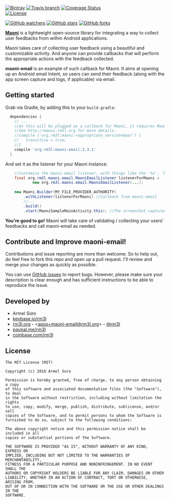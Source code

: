 [![Bintray](https://img.shields.io/bintray/v/rm3l/maven/org.rm3l:maoni-email.svg)](https://bintray.com/rm3l/maven/org.rm3l%3Amaoni-email) 
[![Travis branch](https://img.shields.io/travis/rm3l/maoni-email/master.svg)](https://travis-ci.org/rm3l/maoni-email) 
[![Coverage Status](https://coveralls.io/repos/github/rm3l/maoni-email/badge.svg?branch=master)](https://coveralls.io/github/rm3l/maoni-email?branch=master)  
[![License](https://img.shields.io/badge/license-MIT-green.svg?style=flat)](https://github.com/rm3l/maoni-email/blob/master/LICENSE) 

[![GitHub watchers](https://img.shields.io/github/watchers/rm3l/maoni-email.svg?style=social&label=Watch)](https://github.com/rm3l/maoni-email) 
[![GitHub stars](https://img.shields.io/github/stars/rm3l/maoni-email.svg?style=social&label=Star)](https://github.com/rm3l/maoni-email) 
[![GitHub forks](https://img.shields.io/github/forks/rm3l/maoni-email.svg?style=social&label=Fork)](https://github.com/rm3l/maoni-email)

[**Maoni**](http://maoni.rm3l.org) is a lightweight open-source library for integrating 
a way to collect user feedbacks from within Android applications.

Maoni takes care of collecting user feedback using a beautiful and customizable activity. 
And anyone can provide callbacks that will perform the appropriate actions with the feedback collected.

**maoni-email** is an example of such callback for Maoni. 
It aims at opening up an Android email Intent, so users can send their feedback (along with the app screen capture and logs, if applicable) via email.


## Getting started

Grab via Gradle, by adding this to your `build.gradle`:

```gradle
  dependencies {
    // ...
    //As this will be plugged as a callback for Maoni, it requires Maoni dependency as well.
    //See http://maoni.rm3l.org for more details.
    //compile ('org.rm3l:maoni:<appropriate_version>@aar') {
    //   transitive = true;
    //}
    compile 'org.rm3l:maoni-email:2.3.1'
  }
```

And set it as the listener for your Maoni instance:
```java
    //Customize the maoni-email listener, with things like the 'to', 'bcc', 'cc', 'subject', ... fields of the email
    final org.rm3l.maoni.email.MaoniEmailListener listenerForMaoni = 
            new org.rm3l.maoni.email.MaoniEmailListener(...);
    
    new Maoni.Builder(MY_FILE_PROVIDER_AUTHORITY)
        .withListener(listenerForMaoni) //Callback from maoni-email
        //...
        .build()
        .start(MaoniSampleMainActivity.this); //The screenshot captured is relative to this calling context 
```

**You're good to go!** Maoni will take care of validating / collecting your users' feedbacks 
and call maoni-email as needed. 


## Contribute and Improve maoni-email!

Contributions and issue reporting are more than welcome. 
So to help out, do feel free to fork this repo and open up a pull request. 
I'll review and merge your changes as quickly as possible.

You can use [GitHub issues](https://github.com/rm3l/maoni-email/issues) to report bugs. 
However, please make sure your description is clear enough and has sufficient instructions 
to be able to reproduce the issue.

## Developed by

* Armel Soro
 * [keybase.io/rm3l](https://keybase.io/rm3l)
 * [rm3l.org](https://rm3l.org) - &lt;apps+maoni-email@rm3l.org&gt; - [@rm3l](https://twitter.com/rm3l)
 * [paypal.me/rm3l](https://paypal.me/rm3l)
 * [coinbase.com/rm3l](https://www.coinbase.com/rm3l)


## License

    The MIT License (MIT)
    
    Copyright (c) 2016 Armel Soro
    
    Permission is hereby granted, free of charge, to any person obtaining a copy
    of this software and associated documentation files (the "Software"), to deal
    in the Software without restriction, including without limitation the rights
    to use, copy, modify, merge, publish, distribute, sublicense, and/or sell
    copies of the Software, and to permit persons to whom the Software is
    furnished to do so, subject to the following conditions:
    
    The above copyright notice and this permission notice shall be included in all
    copies or substantial portions of the Software.
    
    THE SOFTWARE IS PROVIDED "AS IS", WITHOUT WARRANTY OF ANY KIND, EXPRESS OR
    IMPLIED, INCLUDING BUT NOT LIMITED TO THE WARRANTIES OF MERCHANTABILITY,
    FITNESS FOR A PARTICULAR PURPOSE AND NONINFRINGEMENT. IN NO EVENT SHALL THE
    AUTHORS OR COPYRIGHT HOLDERS BE LIABLE FOR ANY CLAIM, DAMAGES OR OTHER
    LIABILITY, WHETHER IN AN ACTION OF CONTRACT, TORT OR OTHERWISE, ARISING FROM,
    OUT OF OR IN CONNECTION WITH THE SOFTWARE OR THE USE OR OTHER DEALINGS IN THE
    SOFTWARE.

